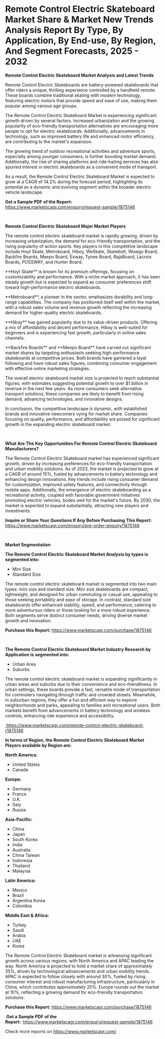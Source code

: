 <p><h1>Remote Control Electric Skateboard Market Share & Market New Trends Analysis Report By Type, By Application, By End-use, By Region, And Segment Forecasts, 2025 - 2032</h1></p><p><strong>Remote Control Electric Skateboard Market Analysis and Latest Trends</strong></p>
<p><p>Remote Control Electric Skateboards are battery-powered skateboards that offer riders a unique, thrilling experience controlled by a handheld remote. These boards combine traditional skating with modern technology, featuring electric motors that provide speed and ease of use, making them popular among various age groups. </p><p>The Remote Control Electric Skateboard Market is experiencing significant growth driven by several factors. Increased urbanization and the growing popularity of eco-friendly transportation alternatives are encouraging more people to opt for electric skateboards. Additionally, advancements in technology, such as improved battery life and enhanced motor efficiency, are contributing to the market's expansion. </p><p>The growing trend of outdoor recreational activities and adventure sports, especially among younger consumers, is further boosting market demand. Additionally, the rise of sharing platforms and ride-hailing services has also spurred interest in electric skateboards as a convenient mode of transport. </p><p>As a result, the Remote Control Electric Skateboard Market is expected to grow at a CAGR of 14.2% during the forecast period, highlighting its potential as a dynamic and evolving segment within the broader electric vehicle landscape.</p></p>
<p><strong>Get a Sample PDF of the Report:&nbsp;</strong> <a href="https://www.marketscagr.com/enquiry/request-sample/1875146?utm_campaign=2236&utm_medium=2&utm_source=Github&utm_content=ia&utm_term=09022025&utm_id=remote-control-electric-skateboard">https://www.marketscagr.com/enquiry/request-sample/1875146</a></p>
<p>&nbsp;</p>
<p><strong>Remote Control Electric Skateboard Major Market Players</strong></p>
<p><p>The remote control electric skateboard market is rapidly growing, driven by increasing urbanization, the demand for eco-friendly transportation, and the rising popularity of action sports. Key players in this competitive landscape include Hoyt Skate, Metroboard, Hiboy, WeSkate, Skatebolt, Wowgo Board, Backfire Boards, Meepo Board, Exway, Tynee Board, BajaBoard, Lacroix Boards, POSSWAY, and Hunter Board.</p><p>**Hoyt Skate** is known for its premium offerings, focusing on customizability and performance. With a niche market approach, it has seen steady growth but is expected to expand as consumer preferences shift toward high-performance electric skateboards.</p><p>**Metroboard**, a pioneer in the sector, emphasizes durability and long-range capabilities. The company has positioned itself well within the market, with a robust sales volume and revenue growth reflecting the increasing demand for higher-quality electric skateboards.</p><p>**Hiboy** has gained popularity due to its value-driven products. Offering a mix of affordability and decent performance, Hiboy is well-suited for beginners and is experiencing fast growth, particularly in online sales channels.</p><p>**Backfire Boards** and **Meepo Board** have carved out significant market shares by targeting enthusiasts seeking high-performance skateboards at competitive prices. Both brands have garnered a loyal following and have robust sales figures, combining consumer engagement with effective online marketing strategies.</p><p>The overall electric skateboard market size is projected to reach substantial figures, with estimates suggesting potential growth to over $1 billion in revenue in the next few years. As more consumers seek alternative transport solutions, these companies are likely to benefit from rising demand, advancing technologies, and innovative designs.</p><p>In conclusion, the competitive landscape is dynamic, with established brands and innovative newcomers vying for market share. Companies focusing on quality, performance, and affordability are poised for significant growth in the expanding electric skateboard market.</p></p>
<p>&nbsp;</p>
<p><strong>What Are The Key Opportunities For Remote Control Electric Skateboard Manufacturers?</strong></p>
<p><p>The Remote Control Electric Skateboard market has experienced significant growth, driven by increasing preferences for eco-friendly transportation and urban mobility solutions. As of 2023, the market is projected to grow at a CAGR of around 15%, fueled by advancements in battery technology and enhancing design innovations. Key trends include rising consumer demand for customization, improved safety features, and connectivity through mobile apps. Additionally, the emergence of electric skateboarding as a recreational activity, coupled with favorable government initiatives promoting electric vehicles, bodes well for the market's future. By 2030, the market is expected to expand substantially, attracting new players and investments.</p></p>
<p><strong>Inquire or Share Your Questions If Any Before Purchasing This Report:</strong> <a href="https://www.marketscagr.com/enquiry/pre-order-enquiry/1875146?utm_campaign=2236&utm_medium=2&utm_source=Github&utm_content=ia&utm_term=09022025&utm_id=remote-control-electric-skateboard">https://www.marketscagr.com/enquiry/pre-order-enquiry/1875146</a></p>
<p>&nbsp;</p>
<p><strong>Market Segmentation</strong></p>
<p><strong>The Remote Control Electric Skateboard Market Analysis by types is segmented into:</strong></p>
<p><ul><li>Mini Size</li><li>Standard Size</li></ul></p>
<p><p>The remote control electric skateboard market is segmented into two main types: mini size and standard size. Mini size skateboards are compact, lightweight, and designed for urban commuting or casual use, appealing to those seeking portability and ease of storage. In contrast, standard size skateboards offer enhanced stability, speed, and performance, catering to more adventurous riders or those looking for a more robust experience. Both segments serve distinct consumer needs, driving diverse market growth and innovation.</p></p>
<p><strong>Purchase this Report:&nbsp;</strong><a href="https://www.marketscagr.com/purchase/1875146?utm_campaign=2236&utm_medium=2&utm_source=Github&utm_content=ia&utm_term=09022025&utm_id=remote-control-electric-skateboard">https://www.marketscagr.com/purchase/1875146</a></p>
<p>&nbsp;</p>
<p><strong>The Remote Control Electric Skateboard Market Industry Research by Application is segmented into:</strong></p>
<p><ul><li>Urban Area</li><li>Suburbs</li></ul></p>
<p><p>The remote control electric skateboard market is expanding significantly in urban areas and suburbs due to their convenience and eco-friendliness. In urban settings, these boards provide a fast, versatile mode of transportation for commuters navigating through traffic and crowded streets. Meanwhile, in suburban regions, they offer a fun and efficient way to explore neighborhoods and parks, appealing to families and recreational users. Both markets benefit from advancements in battery technology and wireless controls, enhancing ride experience and accessibility.</p></p>
<p><a href="https://www.marketscagr.com/remote-control-electric-skateboard-r1875146?utm_campaign=2236&utm_medium=2&utm_source=Github&utm_content=ia&utm_term=09022025&utm_id=remote-control-electric-skateboard">&nbsp;https://www.marketscagr.com/remote-control-electric-skateboard-r1875146</a></p>
<p><strong>In terms of Region, the Remote Control Electric Skateboard Market Players available by Region are:</strong></p>
<p>
    <p> <strong> North America: </strong>
        <ul>
            <li>United States</li>
            <li>Canada</li>
        </ul>
        </p> 
    <p> <strong> Europe: </strong>
        <ul>
            <li>Germany</li>
            <li>France</li>
            <li>U.K.</li>
            <li>Italy</li>
            <li>Russia</li>
        </ul>
        </p> 
    <p> <strong> Asia-Pacific: </strong>
        <ul>
            <li>China</li>
            <li>Japan</li>
            <li>South Korea</li>
            <li>India</li>
            <li>Australia</li>
            <li>China Taiwan</li>
            <li>Indonesia</li>
            <li>Thailand</li>
            <li>Malaysia</li>
        </ul>
        </p> 
    <p> <strong> Latin America: </strong>
        <ul>
            <li>Mexico</li>
            <li>Brazil</li>
            <li>Argentina Korea</li>
            <li>Colombia</li>
        </ul>
        </p> 
    <p> <strong> Middle East & Africa: </strong>
        <ul>
            <li>Turkey</li>
            <li>Saudi</li>
            <li>Arabia</li>
            <li>UAE</li>
            <li>Korea</li>
        </ul>
    </p>
    </p>
<p><p>The Remote Control Electric Skateboard market is witnessing significant growth across various regions, with North America and APAC leading the way. North America is projected to hold a market share of approximately 35%, driven by technological advancements and urban mobility trends. APAC is expected to follow closely with around 30%, fueled by rising consumer interest and robust manufacturing infrastructure, particularly in China, which contributes approximately 25%. Europe rounds out the market at 10%, reflecting a growing demand for eco-friendly transportation solutions.</p></p>
<p><strong>Purchase this Report: </strong><a href="https://www.marketscagr.com/purchase/1875146?utm_campaign=2236&utm_medium=2&utm_source=Github&utm_content=ia&utm_term=09022025&utm_id=remote-control-electric-skateboard">https://www.marketscagr.com/purchase/1875146</a></p>
<p>&nbsp;<strong>Get a Sample PDF of the Report:&nbsp;&nbsp;</strong><a href="https://www.marketscagr.com/enquiry/request-sample/1875146?utm_campaign=2236&utm_medium=2&utm_source=Github&utm_content=ia&utm_term=09022025&utm_id=remote-control-electric-skateboard">https://www.marketscagr.com/enquiry/request-sample/1875146</a></p>
<p><strong></strong></p>
<p>Check more reports on <a href="https://www.marketscagr.com/?utm_campaign=2236&utm_medium=2&utm_source=Github&utm_content=ia&utm_term=09022025&utm_id=remote-control-electric-skateboard">https://www.marketscagr.com/</a></p>
